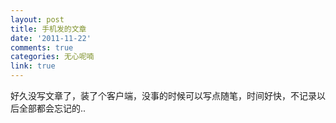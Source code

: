 ```yaml
---
layout: post
title: 手机发的文章
date: '2011-11-22'
comments: true
categories: 无心呢喃
link: true
---
```

好久没写文章了，装了个客户端，没事的时候可以写点随笔，时间好快，不记录以后全部都会忘记的..
